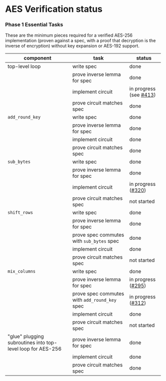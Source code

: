 # AES Verification status

### Phase 1 Essential Tasks

These are the minimum pieces required for a verified AES-256 implementation
(proven against a spec, with a proof that decryption is the inverse of
encryption) without key expansion or AES-192 support.

| component       | task                         | status        |
| --------------- | ---------------------------- | ------------- |
| top-level loop  | write spec                   | done          |
|                 | prove inverse lemma for spec | done          |
|                 | implement circuit            | in progress (see [#413](https://github.com/project-oak/silveroak/pull/413)) |
|                 | prove circuit matches spec   | done          |
| `add_round_key` | write spec                   | done          |
|                 | prove inverse lemma for spec | done          |
|                 | implement circuit            | done          |
|                 | prove circuit matches spec   | done          |
| `sub_bytes`     | write spec                   | done          |
|                 | prove inverse lemma for spec | done          |
|                 | implement circuit            | in progress ([#320](https://github.com/project-oak/silveroak/pull/320)) |
|                 | prove circuit matches spec   | not started   |
| `shift_rows`    | write spec                   | done          |
|                 | prove inverse lemma for spec | done          |
|                 | prove spec commutes with `sub_bytes` spec | done          |
|                 | implement circuit            | done          |
|                 | prove circuit matches spec   | not started  |
| `mix_columns`   | write spec                   | done          |
|                 | prove inverse lemma for spec | in progress ([#295](https://github.com/project-oak/silveroak/pull/295))    |
|                 | prove spec commutes with `add_round_key` spec | in progress ([#312](https://github.com/project-oak/silveroak/pull/312))        |
|                 | implement circuit            | done          |
|                 | prove circuit matches spec   | not started   |
| "glue" plugging subroutines into top-level loop for AES-256 | prove inverse lemma for spec | done   |
|                 | implement circuit            | done   |
|                 | prove circuit matches spec   | done   |

